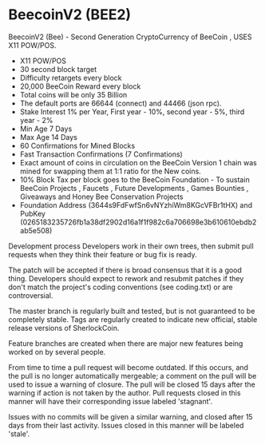BeecoinV2 (BEE2)
==================
BeecoinV2 (Bee) - Second Generation CryptoCurrency of BeeCoin , USES X11 POW/POS.

- X11 POW/POS 
- 30 second block target
- Difficulty retargets every block
- 20,000 BeeCoin Reward every block
- Total coins will be only 35 Billion
- The default ports are 66644 (connect) and 44466 (json rpc).
- Stake Interest 1% per Year, First year - 10%, second year - 5%, third year  - 2%
- Min Age 7 Days
- Max Age 14 Days
- 60 Confirmations for Mined Blocks
- Fast Transaction Confirmations (7 Confirmations)
- Exact amount of coins in circulation on the BeeCoin Version 1 chain was mined for swapping them at 1:1 ratio for the New coins.
- 10% Block Tax per block goes to the BeeCoin Foundation - To sustain BeeCoin Projects , Faucets , Future Developments , Games Bounties , Giveaways and Honey Bee Conservation Projects
- Foundation Address (3644s9FdFwfSn6vNYzhiWm8KGcVFBr1tHX) and PubKey (0265183235726fb1a38df2902d16a1f1f982c6a706698e3b610610ebdb2ab5e508)

Development process
Developers work in their own trees, then submit pull requests when they think their feature or bug fix is ready.

The patch will be accepted if there is broad consensus that it is a good thing. Developers should expect to rework and resubmit patches if they don't match the project's coding conventions (see coding.txt) or are controversial.

The master branch is regularly built and tested, but is not guaranteed to be completely stable. Tags are regularly created to indicate new official, stable release versions of SherlockCoin.

Feature branches are created when there are major new features being worked on by several people.

From time to time a pull request will become outdated. If this occurs, and the pull is no longer automatically mergeable; a comment on the pull will be used to issue a warning of closure. The pull will be closed 15 days after the warning if action is not taken by the author. Pull requests closed in this manner will have their corresponding issue labeled 'stagnant'.

Issues with no commits will be given a similar warning, and closed after 15 days from their last activity. Issues closed in this manner will be labeled 'stale'.
